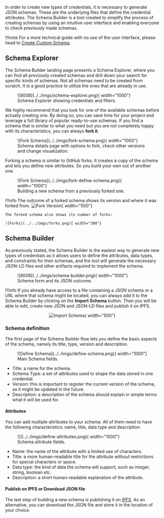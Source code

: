 In order to create new types of credentials, it is necessary to generate JSON schemas. These are the underlying files that define the credential attributes. 
The Schema Builder is a tool created to simplify the process of creating schemas by using an intuitive user interface and enabling everyone to check previously made schemas.

!!!note
    For a more technical guide with no use of the user interface, please head to [Create Custom Schema](schema.md).

## Schema Explorer
The Schema Builder landing page presents a Schema Explorer, where you can find all previously created schemas and drill down your search for specific kinds of schemas. Not all schemas need to be created from scratch. It is a good practice to utilize the ones that are already in use.

<figure markdown>
  ![8008](../../imgs/schema-explorer.png){ width="1000"}
  <figcaption>Schema Explorer showing credentials and filters.</figcaption>
</figure>

We highly recommend that you look for one of the available schemas before actually creating one. By doing so, you can save time for your project and leverage a full library of popular ready-to-use schemas.
If you find a schema that is similar to what you need but you are not completely happy with its characteristics, you can always **fork it**.

<figure markdown>
  ![Fork Schema](../../imgs/fork-schema.png){ width="1000"}
  <figcaption>Schema details page with options to fork, check other versions and change visualization.</figcaption>
</figure>

Forking a schema is similar to GitHub forks. It creates a copy of the schema and lets you define new attributes. So you build your own out of another one.  

<figure markdown>
  ![Fork Schema](../../imgs/fork-define-schema.png){ width="1000"}
  <figcaption>Building a new schema from a previously forked one.</figcaption>
</figure>

!!!info
    The outcome of a forked schema shows its version and where it was forked from.
    ![Fork Version](../../imgs/fork-versions.png){ width="500"}

    The forked schema also shows its number of forks:

    ![Forks](../../imgs/forks.png){ width="300"}



## Schema Builder
As previously stated, the Schema Builder is the easiest way to generate new types of credentials as it allows users to define the attributes, data types, and constraints for their schemas, and the tool will generate the necessary JSON-LD files and other artifacts required to implement the schema.


<figure markdown>
  ![8008](../../imgs/schema-builder.png){ width="1000"}
  <figcaption>Schema form and its JSON outcome.</figcaption>
</figure>

!!!info
    If you already have access to a file containing a JSON schema or a URL where that schema might be located, you can always add it to the Schema Builder by clicking on the **Import Schema** button. Then you will be able to edit, create new JSON and JSON-LD files and publish it on IPFS.  
    <div align = "center">
    ![Import Schema](../../imgs/import-schema.png){ width="500"}
    </div>

### Schema definition
The first page of the Schema Builder flow lets you define the basic aspects of the schema, namely its title, type, version and description.

<figure markdown>
  ![Define Schema](../../imgs/define-schema.png){ width="1000"}
  <figcaption>Main Schema fields.</figcaption>
</figure>

- Title: a name for the schema.
- Schema Type: a set of attributes used to shape the data stored in one credential. 
- Version: this is important to register the current version of the schema, as it might be updated in the future.
- Description: a description of the schema should explain in simple terms what it will be used for. 

#### Attributes
You can add multiple attributes to your schema. All of them need to have the following characteristics: name, title, data type and description.

<figure markdown>
  ![](../../imgs/define-attributes.png){ width="1000"}
  <figcaption>Schema attribute fields.</figcaption>
</figure>

- Name: the name of the attribute with a limited use of characters.
- Title: a more human-readable title for the attribute without restrictions for special characters or space.
- Data type: the kind of data the schema will support, such as integer, string, boolean etc.
- Description: a short human-readable explanation of the attribute.

#### Publish on IPFS or Download JSON file
The last step of building a new schema is publishing it on [IPFS](https://ipfs.tech/). As an alternative, you can download the JSON file and store it in the location of your choice.

